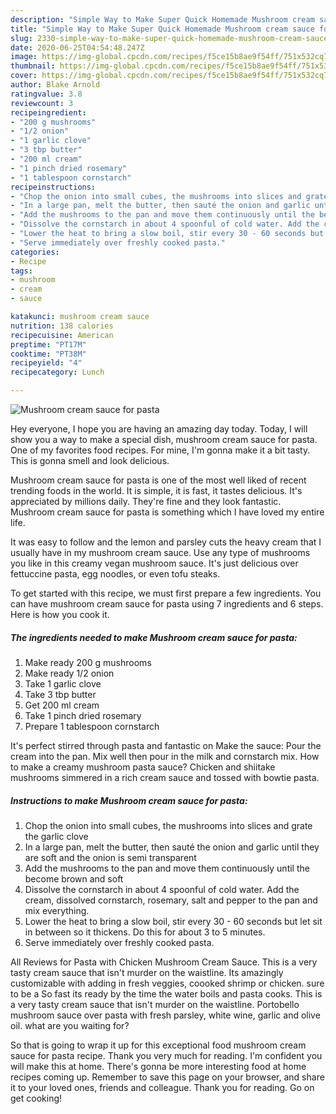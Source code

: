 ```yaml
---
description: "Simple Way to Make Super Quick Homemade Mushroom cream sauce for pasta"
title: "Simple Way to Make Super Quick Homemade Mushroom cream sauce for pasta"
slug: 2330-simple-way-to-make-super-quick-homemade-mushroom-cream-sauce-for-pasta
date: 2020-06-25T04:54:48.247Z
image: https://img-global.cpcdn.com/recipes/f5ce15b8ae9f54ff/751x532cq70/mushroom-cream-sauce-for-pasta-recipe-main-photo.jpg
thumbnail: https://img-global.cpcdn.com/recipes/f5ce15b8ae9f54ff/751x532cq70/mushroom-cream-sauce-for-pasta-recipe-main-photo.jpg
cover: https://img-global.cpcdn.com/recipes/f5ce15b8ae9f54ff/751x532cq70/mushroom-cream-sauce-for-pasta-recipe-main-photo.jpg
author: Blake Arnold
ratingvalue: 3.8
reviewcount: 3
recipeingredient:
- "200 g mushrooms"
- "1/2 onion"
- "1 garlic clove"
- "3 tbp butter"
- "200 ml cream"
- "1 pinch dried rosemary"
- "1 tablespoon cornstarch"
recipeinstructions:
- "Chop the onion into small cubes, the mushrooms into slices and grate the garlic clove"
- "In a large pan, melt the butter, then sauté the onion and garlic until they are soft and the onion is semi transparent"
- "Add the mushrooms to the pan and move them continuously until the become brown and soft"
- "Dissolve the cornstarch in about 4 spoonful of cold water. Add the cream, dissolved cornstarch, rosemary, salt and pepper to the pan and mix everything."
- "Lower the heat to bring a slow boil, stir every 30 - 60 seconds but let sit in between so it thickens. Do this for about 3 to 5 minutes."
- "Serve immediately over freshly cooked pasta."
categories:
- Recipe
tags:
- mushroom
- cream
- sauce

katakunci: mushroom cream sauce 
nutrition: 138 calories
recipecuisine: American
preptime: "PT17M"
cooktime: "PT38M"
recipeyield: "4"
recipecategory: Lunch

---
```



![Mushroom cream sauce for pasta](https://img-global.cpcdn.com/recipes/f5ce15b8ae9f54ff/751x532cq70/mushroom-cream-sauce-for-pasta-recipe-main-photo.jpg)

Hey everyone, I hope you are having an amazing day today. Today, I will show you a way to make a special dish, mushroom cream sauce for pasta. One of my favorites food recipes. For mine, I'm gonna make it a bit tasty. This is gonna smell and look delicious.

Mushroom cream sauce for pasta is one of the most well liked of recent trending foods in the world. It is simple, it is fast, it tastes delicious. It's appreciated by millions daily. They're fine and they look fantastic. Mushroom cream sauce for pasta is something which I have loved my entire life.

It was easy to follow and the lemon and parsley cuts the heavy cream that I usually have in my mushroom cream sauce. Use any type of mushrooms you like in this creamy vegan mushroom sauce. It&#39;s just delicious over fettuccine pasta, egg noodles, or even tofu steaks.


To get started with this recipe, we must first prepare a few ingredients. You can have mushroom cream sauce for pasta using 7 ingredients and 6 steps. Here is how you cook it.

<!--inarticleads1-->

##### The ingredients needed to make Mushroom cream sauce for pasta:

1. Make ready 200 g mushrooms
1. Make ready 1/2 onion
1. Take 1 garlic clove
1. Take 3 tbp butter
1. Get 200 ml cream
1. Take 1 pinch dried rosemary
1. Prepare 1 tablespoon cornstarch


It&#39;s perfect stirred through pasta and fantastic on Make the sauce: Pour the cream into the pan. Mix well then pour in the milk and cornstarch mix. How to make a creamy mushroom pasta sauce? Chicken and shiitake mushrooms simmered in a rich cream sauce and tossed with bowtie pasta. 

<!--inarticleads2-->

##### Instructions to make Mushroom cream sauce for pasta:

1. Chop the onion into small cubes, the mushrooms into slices and grate the garlic clove
1. In a large pan, melt the butter, then sauté the onion and garlic until they are soft and the onion is semi transparent
1. Add the mushrooms to the pan and move them continuously until the become brown and soft
1. Dissolve the cornstarch in about 4 spoonful of cold water. Add the cream, dissolved cornstarch, rosemary, salt and pepper to the pan and mix everything.
1. Lower the heat to bring a slow boil, stir every 30 - 60 seconds but let sit in between so it thickens. Do this for about 3 to 5 minutes.
1. Serve immediately over freshly cooked pasta.


All Reviews for Pasta with Chicken Mushroom Cream Sauce. This is a very tasty cream sauce that isn&#39;t murder on the waistline. Its amazingly customizable with adding in fresh veggies, coooked shrimp or chicken. sure to be a So fast its ready by the time the water boils and pasta cooks. This is a very tasty cream sauce that isn&#39;t murder on the waistline. Portobello mushroom sauce over pasta with fresh parsley, white wine, garlic and olive oil. what are you waiting for? 

So that is going to wrap it up for this exceptional food mushroom cream sauce for pasta recipe. Thank you very much for reading. I'm confident you will make this at home. There's gonna be more interesting food at home recipes coming up. Remember to save this page on your browser, and share it to your loved ones, friends and colleague. Thank you for reading. Go on get cooking!
